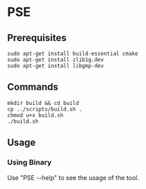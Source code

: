 # PSE

## Prerequisites

```
sudo apt-get install build-essential cmake
sudo apt-get install zlib1g.dev
sudo apt-get install libgmp-dev
```

## Commands

```
mkdir build && cd build
cp ../scripts/build.sh .
chmod u+x build.sh
./build.sh  
```

## Usage

### Using Binary

Use "PSE --help" to see the usage of the tool.